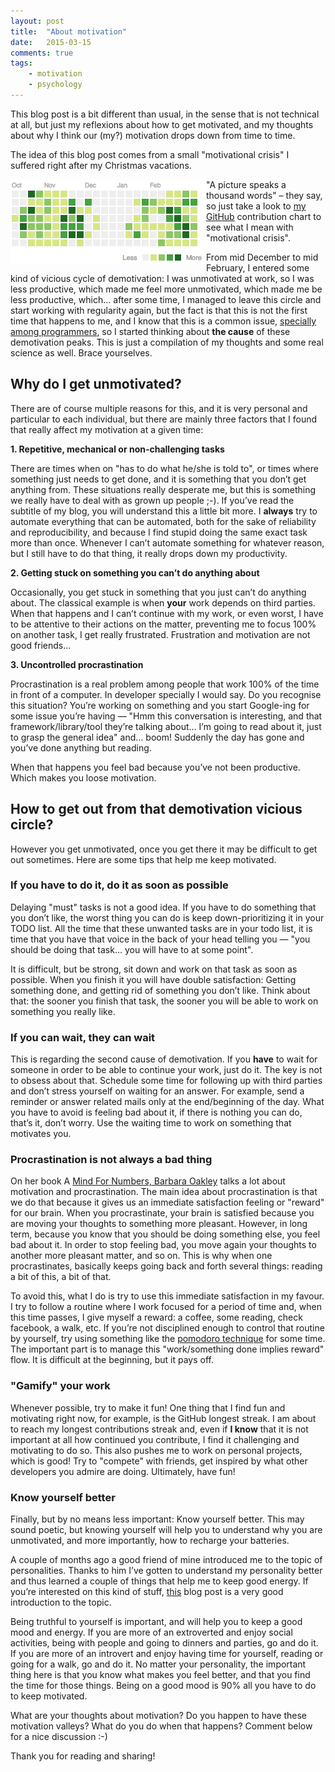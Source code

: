 ```yaml
---
layout: post
title:  "About motivation"
date:   2015-03-15
comments: true
tags:
    - motivation
    - psychology
---
```

This blog post is a bit different than usual, in the sense that is not technical at all,
but just my reflexions about how to get motivated, and my thoughts about why I think our (my?) motivation drops down from time to time.

The idea of this blog post comes from a small "motivational crisis" I suffered right after my Christmas vacations.

<img src="/images/motivation/streak.png" alt="Longest GitHub streak" align="left">

"A picture speaks a thousand words" – they say, so just take a look to [my GitHub][github] contribution chart to see what I mean with "motivational crisis".


From mid December to mid February, I entered some kind of vicious cycle of demotivation:
I was unmotivated at work, so I was less productive, which made me feel more unmotivated,
which made me be less productive, which… after some time, I managed to leave this circle and
start working with regularity again, but the fact is that this is not the first time that happens
to me, and I know that this is a common issue, [specially among programmers][thread], so I started thinking
about **the cause** of these demotivation peaks. This is just a compilation of my thoughts and some real science as well.
Brace yourselves.

<!--more-->

## Why do I get unmotivated?
There are of course multiple reasons for this, and it is very personal and particular
to each individual, but there are mainly three factors that I found that really affect my motivation at a given time:

**1. Repetitive, mechanical or non-challenging tasks**

There are times when on "has to do what he/she is told to", or times where something
just needs to get done, and it is something that you don’t get anything from. These
situations really desperate me, but this is something we really have to deal with as grown up people ;-).
If you’ve read the subtitle of my blog, you will understand this a little bit more. I **always** try to automate
everything that can be automated, both for the sake of reliability and reproducibility, and because
I find stupid doing the same exact task more than once. Whenever I can’t automate something for
whatever reason, but I still have to do that thing, it really drops down my productivity.

**2. Getting stuck on something you can’t do anything about**

Occasionally, you get stuck in something that you just can’t do anything about.
The classical example is when **your** work depends on third parties. When that happens and I can’t continue with my work, or even worst,
I have to be attentive to their actions on the matter, preventing me to focus 100% on another task,
I get really frustrated. Frustration and motivation are not good friends…

**3. Uncontrolled procrastination**

Procrastination is a real problem among people that work 100% of the time in front of a computer.
In developer specially I would say. Do you recognise this situation? You’re working on something
and you start Google-ing for some issue you’re having — "Hmm this conversation is interesting,
and that framework/library/tool they’re talking about… I’m going to read about it, just to grasp
the general idea" and… boom! Suddenly the day has gone and you’ve done anything but reading.

When that happens you feel bad because you’ve not been productive. Which makes you loose motivation.

## How to get out from that demotivation vicious circle?

However you get unmotivated, once you get there it may be difficult to get out sometimes. Here are some tips that help me keep motivated.

### If you have to do it, do it as soon as possible

Delaying "must" tasks is not a good idea. If you have to do something that you don’t like,
the worst thing you can do is keep down-prioritizing it in your TODO list. All the time
that these unwanted tasks are in your todo list, it is time that you have that voice in the back
of your head telling you — "you should be doing that task… you will have to at some point".

It is difficult, but be strong, sit down and work on that task as soon as possible. When you
finish it you will have double satisfaction: Getting something done, and getting rid of something you don’t like.
Think about that: the sooner you finish that task, the sooner you will be able to work on something you really like.

### If you can wait, they can wait

This is regarding the second cause of demotivation. If you **have** to wait for someone
in order to be able to continue your work, just do it. The key is not to obsess about that.
Schedule some time for following up with third parties and don’t stress yourself on waiting for an answer.
For example, send a reminder or answer related mails only at the end/beginning of the day.
What you have to avoid is feeling bad about it, if there is nothing you can do, that’s it, don’t worry.
Use the waiting time to work on something that motivates you.

### Procrastination is not always a bad thing

On her book A [Mind For Numbers, Barbara Oakley][numbers] talks a lot about motivation and procrastination.
The main idea about procrastination is that we do that because it gives us an immediate satisfaction feeling or "reward" for our brain.
When you procrastinate, your brain is satisfied because you are moving your thoughts to something more pleasant.
However, in long term, because you know that you should be doing something else, you feel bad about it. In order
to stop feeling bad, you move again your thoughts to another more pleasant matter, and so on. This is why when one procrastinates,
basically keeps going back and forth several things: reading a bit of this, a bit of that.

To avoid this, what I do is try to use this immediate satisfaction in my favour.
I try to follow a routine where I work focused for a period of time and, when this time passes,
I give myself a reward: a coffee, some reading, check facebook, a walk, etc. If you’re not disciplined
enough to control that routine by yourself, try using something like the [pomodoro technique][pomodoro] for some time.
The important part is to manage this "work/something done implies reward" flow. It is difficult at the beginning, but it pays off.

### "Gamify" your work

Whenever possible, try to make it fun! One thing that I find fun and motivating right now,
for example, is the GitHub longest streak. I am about to reach my longest contributions streak and,
even if **I know** that it is not important at all how continued you contribute, I find it challenging
and motivating to do so. This also pushes me to work on personal projects, which is good! Try to "compete"
with friends, get inspired by what other developers you admire are doing. Ultimately, have fun!

### Know yourself better

Finally, but by no means less important: Know yourself better. This may sound poetic,
but knowing yourself will help you to understand why you are unmotivated, and more importantly, how to recharge your batteries.

A couple of months ago a good friend of mine introduced me to the topic of personalities. Thanks to him I’ve gotten to
understand my personality better and thus learned a couple of things that help me to keep good energy.
If you’re interested on this kind of stuff, [this][post] blog post is a very good introduction to the topic.

Being truthful to yourself is important, and will help you to keep a good mood and energy. If you are more
of an extroverted and enjoy social activities, being with people and going to dinners and parties, go and do it.
If you are more of an introvert and enjoy having time for yourself, reading or going for a walk, go and do it.
No matter your personality, the important thing here is that you know what makes you feel better, and that you
find the time for those things. Being on a good mood is 90% all you have to do to keep motivated.

What are your thoughts about motivation? Do you happen to have these motivation valleys? What do you do when that happens? Comment below for a nice discussion :-)

Thank you for reading and sharing!

[github]: https://github.com/guillermo-carrasco
[thread]: http://stackoverflow.com/questions/1393148/programming-psychology-when-why-and-how-long-are-your-totaly-unmotivated-phase
[numbers]: http://www.barbaraoakley.com/mfn.html
[pomodoro]: http://pomodorotechnique.com/
[post]: http://www.16personalities.com/articles/our-theory
